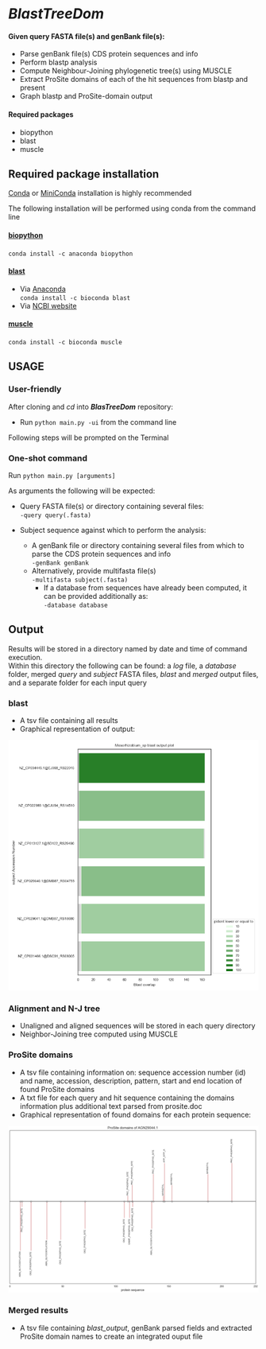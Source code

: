 # **_BlastTreeDom_**


#### Given query FASTA file(s) and genBank file(s):
* Parse genBank file(s) CDS protein sequences and info
* Perform blastp analysis
* Compute Neighbour-Joining phylogenetic tree(s) using MUSCLE
* Extract ProSite domains of each of the hit sequences from blastp and present  
* Graph blastp and ProSite-domain output   

#### Required packages
* biopython  
* blast  
* muscle  


## Required package installation

[Conda](https://docs.conda.io/projects/conda/en/latest/user-guide/install/) or [MiniConda](https://docs.conda.io/en/latest/miniconda.html) installation is highly recommended  

The following installation will be performed using conda from the command line  

#### [biopython](https://anaconda.org/anaconda/biopython)  
`conda install -c anaconda biopython`  

#### [blast](https://www.ncbi.nlm.nih.gov/books/NBK279671/)  
* Via [Anaconda](https://anaconda.org/bioconda/blast)  
  `conda install -c bioconda blast`   
* Via [NCBI website](https://www.ncbi.nlm.nih.gov/books/NBK279671/)  

#### [muscle](https://anaconda.org/bioconda/muscle)  
`conda install -c bioconda muscle`  
  
  
## USAGE  

### User-friendly  
After cloning and _cd_ into **_BlasTreeDom_** repository:  
* Run `python main.py -ui` from the command line  

Following steps will be prompted on the Terminal  

### One-shot command  
Run `python main.py [arguments]`  
  
As arguments the following will be expected:  
* Query FASTA file(s) or directory containing several files:  
  `-query query(.fasta)`  
  
* Subject sequence against which to perform the analysis:  
  - A genBank file or directory containing several files from which to parse the CDS protein sequences and info  
 `-genBank genBank`  
  - Alternatively, provide multifasta file(s)  
  `-multifasta subject(.fasta)`  
    - If a database from sequences have already been computed, it can be provided additionally as:  
      `-database database`
   

## Output  

Results will be stored in a directory named by date and time of command execution.  
Within this directory the following can be found: a _log_ file, a _database_ folder, merged _query_ and _subject_ FASTA files, _blast_ and _merged_ output files, and a separate folder for each input query   

### blast  

* A tsv file containing all results  
* Graphical representation of output:  

![](images/blast.png)  


### Alignment and N-J tree  

* Unaligned and aligned sequences will be stored in each query directory  
* Neighbor-Joining tree computed using MUSCLE  

### ProSite domains  

* A tsv file containing information on: sequence accession number (id) and name, accession, description, pattern, start and end location of found ProSite domains  
* A txt file for each query and hit sequence containing the domains information plus additional text parsed from prosite.doc  
* Graphical representation of found domains for each protein sequence:  

![](images/domains_amplified.png)  

### Merged results  

* A tsv file containing _blast_output_, genBank parsed fields and extracted ProSite domain names to create an integrated ouput file
